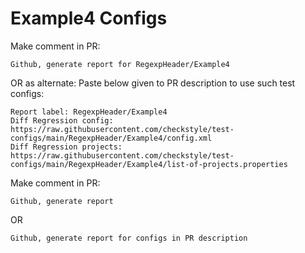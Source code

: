 # Example4 Configs
Make comment in PR:
```
Github, generate report for RegexpHeader/Example4
```
OR as alternate:
Paste below given to PR description to use such test configs:
```
Report label: RegexpHeader/Example4
Diff Regression config: https://raw.githubusercontent.com/checkstyle/test-configs/main/RegexpHeader/Example4/config.xml
Diff Regression projects: https://raw.githubusercontent.com/checkstyle/test-configs/main/RegexpHeader/Example4/list-of-projects.properties
```
Make comment in PR:
```
Github, generate report
```
OR
```
Github, generate report for configs in PR description
```
